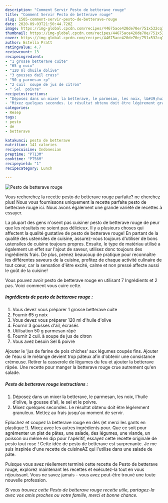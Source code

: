 ```yaml
---
description: "Comment Servir Pesto de betterave rouge"
title: "Comment Servir Pesto de betterave rouge"
slug: 1505-comment-servir-pesto-de-betterave-rouge
date: 2020-09-03T21:50:44.720Z
image: https://img-global.cpcdn.com/recipes/44675ace420de70e/751x532cq70/pesto-de-betterave-rouge-photo-principale-de-la-recette.jpg
thumbnail: https://img-global.cpcdn.com/recipes/44675ace420de70e/751x532cq70/pesto-de-betterave-rouge-photo-principale-de-la-recette.jpg
cover: https://img-global.cpcdn.com/recipes/44675ace420de70e/751x532cq70/pesto-de-betterave-rouge-photo-principale-de-la-recette.jpg
author: Estella Pratt
ratingvalue: 4.7
reviewcount: 13
recipeingredient:
- "1 grosse betterave cuite"
- "65 g noix"
- "120 ml dhuile dolive"
- "3 gousses dail crass"
- "50 g parmesan rp"
- "2 cuil  soupe de jus de citron"
- " Sel  poivre"
recipeinstructions:
- "Déposez dans un mixer la betterave, le parmesan, les noix, l&#39;huile d&#39;olive, la gousse d&#39;ail, le sel et le poivre."
- "Mixez quelques secondes. Le résultat obtenu doit être légèrement granuleux. Mettez au frais jusqu&#39;au moment de servir."
categories:
- Resep
tags:
- pesto
- de
- betterave

katakunci: pesto de betterave 
nutrition: 141 calories
recipecuisine: Indonesian
preptime: "PT13M"
cooktime: "PT56M"
recipeyield: "1"
recipecategory: Lunch

---
```



![Pesto de betterave rouge](https://img-global.cpcdn.com/recipes/44675ace420de70e/751x532cq70/pesto-de-betterave-rouge-photo-principale-de-la-recette.jpg)

Vous recherchez la recette pesto de betterave rouge parfaite? ne cherchez plus! Nous vous fournissons uniquement la recette parfaite pesto de betterave rouge ici. Nous avons également une grande variété de recettes à essayer.

La plupart des gens n'osent pas cuisiner pesto de betterave rouge de peur que les résultats ne soient pas délicieux. Il y a plusieurs choses qui affectent la qualité gustative de pesto de betterave rouge! En partant de la qualité des ustensiles de cuisine, assurez-vous toujours d'utiliser de bons ustensiles de cuisine toujours propres. Ensuite, le type de matériau utilisé a également un effet sur l'ajout de saveur, utilisez donc toujours des ingrédients frais. De plus, prenez beaucoup de pratique pour reconnaître les différentes saveurs de la cuisine, profitez de chaque activité culinaire de tout cœur, car la sensation d'être excité, calme et non pressé affecte aussi le goût de la cuisine!

<!--inarticleads1-->

Vous pouvez avoir pesto de betterave rouge en utilisant 7 Ingrédients et 2 pas. Voici comment vous cuire cette.

##### Ingrédients de pesto de betterave rouge :

1. Vous devez vous préparer 1 grosse betterave cuite
1. Fournir 65 g noix
1. Vous devez vous préparer 120 ml d&#39;huile d&#39;olive
1. Fournir 3 gousses d&#39;ail, écrasés
1. Utilisation 50 g parmesan râpé
1. Fournir 2 cuil. à soupe de jus de citron
1. Vous avez besoin  Sel &amp; poivre


Ajouter le &#39;jus de farine de pois chiches&#39; aux légumes coupés fins. Ajouter de l&#39;eau si le mélange devient trop pâteux afin d&#39;obtenir une consistance crémeuse. Retirer la casserole de légumes du feu et ajouter la betterave râpée. Une recette pour manger la betterave rouge crue autrement qu&#39;en salade. 

<!--inarticleads2-->

##### Pesto de betterave rouge instructions :

1. Déposez dans un mixer la betterave, le parmesan, les noix, l&#39;huile d&#39;olive, la gousse d&#39;ail, le sel et le poivre.
1. Mixez quelques secondes. Le résultat obtenu doit être légèrement granuleux. Mettez au frais jusqu&#39;au moment de servir.


Epluchez et coupez la betterave rouge en dés (et merci les gants en plastique !). Mixez avec les autres ingrédients pour. Que ce soit pour agrémenter un plat de pâtes, une salade, des légumes, une viande, un poisson ou même en dip pour l&#39;apéritif, essayez cette recette originale de pesto tout rose ! Cette idée de pesto de betterave est surprenante. Je me suis inspirée d&#39;une recette de cuisineAZ qui l&#39;utilise dans une salade de pâte. 

<!--inarticleads1-->

<p>
Puisque vous avez réellement terminé cette recette de Pesto de betterave rouge, explorez maintenant les recettes et exécutez-la tout en vous réjouissant. Vous ne savez jamais - vous avez peut-être trouvé une toute nouvelle profession.
</p>

<p>
<i>Si vous trouvez cette Pesto de betterave rouge recette utile, partagez-la avec vos amis proches ou votre famille, merci et bonne chance.</i>
</p>

